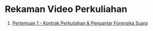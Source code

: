 # Rekaman Video Perkuliahan

1. [Pertemuan 1 - Kontrak Perkuliahan & Pengantar Forensika Suara](https://drive.google.com/file/d/1F1t-PvozoQapJBTWhkmhl3IboLfXwPP0/view?usp=sharing)